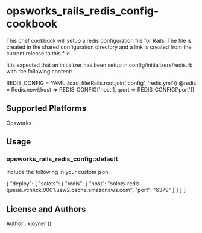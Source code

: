 # opsworks_rails_redis_config-cookbook

This chef cookbook will setup a redis configuration file for Rails. The file is created in the shared
configuration directory and a link is created from the current release to this file.

It is expected that an initializer has been setup in config/initializers/redis.rb with the following
content:

REDIS_CONFIG = YAML::load_file(Rails.root.join('config', 'redis.yml'))
@redis = Redis.new(:host => REDIS_CONFIG['host'], :port => REDIS_CONFIG['port'])

## Supported Platforms

Opsworks

## Usage

### opsworks_rails_redis_config::default

Include the following in your custom json:

{
  "deploy":
  {
    "solots":
    {
      "redis":
      {
        "host": "solots-redis-queue.vchhxk.0001.usw2.cache.amazonaws.com",
        "port": "6379"
      }
    }
  }
}

## License and Authors

Author:: kjoyner (<kjoyner>)
